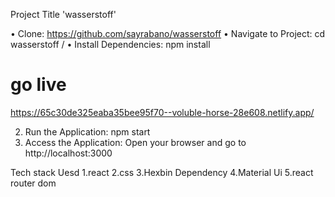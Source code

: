 
Project Title  'wasserstoff'

• Clone: https://github.com/sayrabano/wasserstoff 
• Navigate to Project: cd wasserstoff / 
• Install Dependencies: npm install

# go live
https://65c30de325eaba35bee95f70--voluble-horse-28e608.netlify.app/



2. Run the Application: npm start 
3. Access the Application: Open your browser and go to http://localhost:3000

Tech stack Uesd
1.react
2.css
3.Hexbin Dependency
4.Material Ui
5.react router dom




